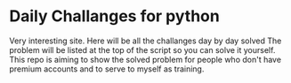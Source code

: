 # Daily Challanges for python
Very interesting site. Here will be all the challanges day by day solved
The problem will be listed at the top of the script so you can solve it yourself.
This repo is aiming to show the solved problem for people who don't have premium accounts and to serve to myself as training.

